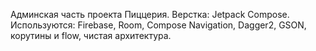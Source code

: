 Админская часть проекта Пиццерия. 
Верстка: Jetpack Compose.
Используются: Firebase, Room, Compose Navigation, Dagger2, GSON, корутины и flow, чистая архитектура.

